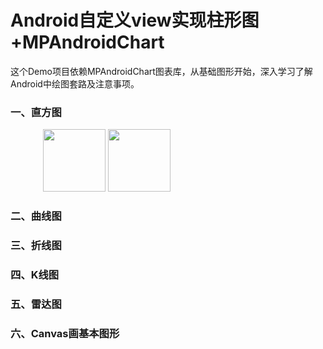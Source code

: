 # Android自定义view实现柱形图+MPAndroidChart
这个Demo项目依赖MPAndroidChart图表库，从基础图形开始，深入学习了解Android中绘图套路及注意事项。

### 一、直方图

<figure class="half">
    <img src="https://github.com/lvwe/AndroidCharts/blob/master/raw/chart01.PNG" width="100">
    <img src="https://github.com/lvwe/AndroidCharts/blob/master/raw/chart02.PNG" width="100">
</figure>


### 二、曲线图

### 三、折线图

### 四、K线图

### 五、雷达图

### 六、Canvas画基本图形
